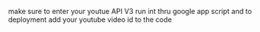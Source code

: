 make sure to enter your youtue API V3
run int thru google app script and to deployment 
add your youtube video id to the code 
